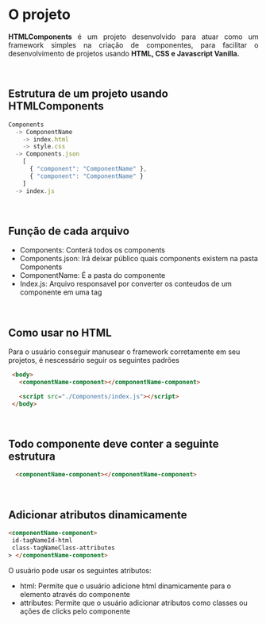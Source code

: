 # O projeto
<p align="justify">
 <strong>HTMLComponents</strong> é um projeto desenvolvido para atuar como um  framework simples na criação de componentes, para facilitar o desenvolvimento de projetos usando <strong>HTML, CSS e Javascript Vanilla.</strong>
</p>

</br>

## Estrutura de um projeto usando HTMLComponents
```javascript
Components
  -> ComponentName
    -> index.html
    -> style.css
  -> Components.json
    [ 
      { "component": "ComponentName" }, 
      { "component": "ComponentName" }
    ]
  -> index.js
```

</br>

## Função de cada arquivo
* Components: Conterá todos os components
* Components.json: Irá deixar público quais components existem na pasta Components
* ComponentName: É a pasta do componente
* Index.js: Arquivo responsavel por converter os conteudos de um componente em uma tag

</br>

## Como usar no HTML
<p>
 Para o usuário conseguir manusear o framework corretamente em seu projetos, é nescessário seguir os seguintes padrões

 ```html
  <body>
    <componentName-component></componentName-component>

    <script src="./Components/index.js"></script>
  </body>
 ```
</p>

<br>

## Todo componente deve conter a seguinte estrutura
```html
  <componentName-component></componentName-component>
```

<br>

## Adicionar atributos dinamicamente
```html
<componentName-component>
 id-tagNameId-html
 class-tagNameClass-attributes
> </componentName-component>
```

<p>O usuário pode usar os seguintes atributos:</p>
<ul>
  <li> html: Permite que o usuário adicione html dinamicamente para o elemento através do componente
  </li>
  <li> attributes: Permite que o usuário adicionar atributos como classes ou ações de clicks pelo componente
  </li>
</ul>
  



